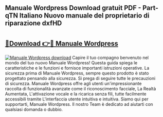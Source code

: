 ## Manuale Wordpress Download gratuit PDF - Part-qTN Italiano Nuovo manuale del proprietario di riparazione dxfHD

# <h2><a href="http://dffiry.blite.top/?on=Manuale+Wordpress">🔗Download 👉🔴 Manuale Wordpress</a></h2>

[![Manuale Wordpress download](https://i.imgur.com/lujVjoI.png)](http://dffiry.blite.top/?on=Manuale+Wordpress)
Capire il tuo compagno benvenuto nel mondo del tuo nuovo Manuale Wordpress! Questa guida spiega le caratteristiche e le funzioni e fornisce importanti istruzioni operative. La sicurezza prima di Manuale Wordpress, sempre questo prodotto è stato progettato pensando alla sicurezza. Si prega di seguire tutte le precauzioni di sicurezza. Manuale Wordpress offre agli utenti un'impressionante raccolta di funzionalità avanzate come il riconoscimento facciale, La Realtà Aumentata, L'attivazione vocale e la ricarica senza fili, tutte facilmente accessibili tramite L'interfaccia utente intuitiva e intuitiva. Siamo qui per supportarti, Manuale Wordpress. Il nostro Team è dedicato ad aiutarti con qualsiasi domanda o dubbio.

